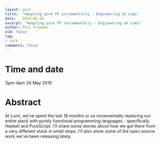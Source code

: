 ```yaml
---
layout: post
title:  "Adopting pure FP incrementally - Engineering at Lumi"
date:   2019-05-26
excerpt: "Adopting pure FP incrementally - Engineering at Lumi"
author: Phil Freeman
old: false
tag:
- talk
comments: false
---
```


# Time and date
3pm-4pm 26 May 2019

# Abstract
At Lumi, we've spent the last 18 months or so incrementally replacing our entire stack with purely functional programming languages - specifically Haskell and PureScript. I'll share some stories about how we got there from a very different stack in small steps. I'll also show some of the open source work we've been releasing lately.